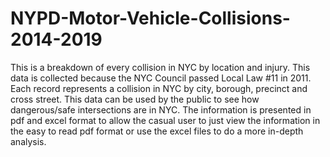 # NYPD-Motor-Vehicle-Collisions-2014-2019
This is a breakdown of every collision in NYC by location and injury. This data is collected because the NYC Council passed Local Law #11 in 2011. Each record represents a collision in NYC by city, borough, precinct and cross street. This data can be used by the public to see how dangerous/safe intersections are in NYC. The information is presented in pdf and excel format to allow the casual user to just view the information in the easy to read pdf format or use the excel files to do a more in-depth analysis.
